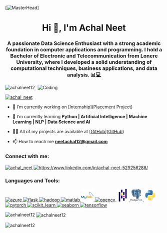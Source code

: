 [![MasterHead](https://static.pingcap.com/files/2022/12/05072707/chatGPT-GitHub-banner.jpg)]
<h1 align="center">Hi 👋, I'm Achal Neet</h1>
<h3 align="center">A passionate Data Science Enthusiast with a strong academic foundation in computer applications and programming. I hold a Bachelor of Electronic and Telecommunication from Lonere University, where I developed a solid understanding of computational techniques, business applications, and data analysis. 📊💻</h3>
<img align="right" alt="Coding" width="400" src="https://shorturl.at/kqFk9">


<p align="left"> <img src="https://komarev.com/ghpvc/?username=achalneet12&label=Profile%20views&color=0e75b6&style=flat" alt="achalneet12" /> </p>

<p align="left"> <a href="https://twitter.com/achal_neet" target="blank"><img src="https://img.shields.io/twitter/follow/achal_neet?logo=twitter&style=for-the-badge" alt="achal_neet" /></a> </p>

- 🔭 I’m currently working on [Internship](Placement Project)

- 🌱 I’m currently learning **Python | Artificial Intelligence | Machine Learning | NLP | Data Science and AI**

- 👨‍💻 All of my projects are available at [[GitHub](https://github.com/AchalNeet12/)]([GitHub](https://github.com/AchalNeet12/))

- 📫 How to reach me **neetachal12@gmail.com**

<h3 align="left">Connect with me:</h3>
<p align="left">
<a href="https://twitter.com/achal_neet" target="blank"><img align="center" src="https://raw.githubusercontent.com/rahuldkjain/github-profile-readme-generator/master/src/images/icons/Social/twitter.svg" alt="achal_neet" height="30" width="40" /></a>
<a href="https://linkedin.com/in/https://www.linkedin.com/in/achal-neet-529256288/" target="blank"><img align="center" src="https://raw.githubusercontent.com/rahuldkjain/github-profile-readme-generator/master/src/images/icons/Social/linked-in-alt.svg" alt="https://www.linkedin.com/in/achal-neet-529256288/" height="30" width="40" /></a>
</p>

<h3 align="left">Languages and Tools:</h3>
<p align="left"> <a href="https://azure.microsoft.com/en-in/" target="_blank" rel="noreferrer"> <img src="https://www.vectorlogo.zone/logos/microsoft_azure/microsoft_azure-icon.svg" alt="azure" width="40" height="40"/> </a> <a href="https://flask.palletsprojects.com/" target="_blank" rel="noreferrer"> <img src="https://www.vectorlogo.zone/logos/pocoo_flask/pocoo_flask-icon.svg" alt="flask" width="40" height="40"/> </a> <a href="https://hadoop.apache.org/" target="_blank" rel="noreferrer"> <img src="https://www.vectorlogo.zone/logos/apache_hadoop/apache_hadoop-icon.svg" alt="hadoop" width="40" height="40"/> </a> <a href="https://www.mathworks.com/" target="_blank" rel="noreferrer"> <img src="https://upload.wikimedia.org/wikipedia/commons/2/21/Matlab_Logo.png" alt="matlab" width="40" height="40"/> </a> <a href="https://www.mysql.com/" target="_blank" rel="noreferrer"> <img src="https://raw.githubusercontent.com/devicons/devicon/master/icons/mysql/mysql-original-wordmark.svg" alt="mysql" width="40" height="40"/> </a> <a href="https://opencv.org/" target="_blank" rel="noreferrer"> <img src="https://www.vectorlogo.zone/logos/opencv/opencv-icon.svg" alt="opencv" width="40" height="40"/> </a> <a href="https://pandas.pydata.org/" target="_blank" rel="noreferrer"> <img src="https://raw.githubusercontent.com/devicons/devicon/2ae2a900d2f041da66e950e4d48052658d850630/icons/pandas/pandas-original.svg" alt="pandas" width="40" height="40"/> </a> <a href="https://www.postgresql.org" target="_blank" rel="noreferrer"> <img src="https://raw.githubusercontent.com/devicons/devicon/master/icons/postgresql/postgresql-original-wordmark.svg" alt="postgresql" width="40" height="40"/> </a> <a href="https://www.python.org" target="_blank" rel="noreferrer"> <img src="https://raw.githubusercontent.com/devicons/devicon/master/icons/python/python-original.svg" alt="python" width="40" height="40"/> </a> <a href="https://pytorch.org/" target="_blank" rel="noreferrer"> <img src="https://www.vectorlogo.zone/logos/pytorch/pytorch-icon.svg" alt="pytorch" width="40" height="40"/> </a> <a href="https://scikit-learn.org/" target="_blank" rel="noreferrer"> <img src="https://upload.wikimedia.org/wikipedia/commons/0/05/Scikit_learn_logo_small.svg" alt="scikit_learn" width="40" height="40"/> </a> <a href="https://seaborn.pydata.org/" target="_blank" rel="noreferrer"> <img src="https://seaborn.pydata.org/_images/logo-mark-lightbg.svg" alt="seaborn" width="40" height="40"/> </a> <a href="https://www.tensorflow.org" target="_blank" rel="noreferrer"> <img src="https://www.vectorlogo.zone/logos/tensorflow/tensorflow-icon.svg" alt="tensorflow" width="40" height="40"/> </a> </p>

<p><img align="left" src="https://github-readme-stats.vercel.app/api/top-langs?username=achalneet12&show_icons=true&locale=en&layout=compact" alt="achalneet12" /></p>

<p>&nbsp;<img align="center" src="https://github-readme-stats.vercel.app/api?username=achalneet12&show_icons=true&locale=en" alt="achalneet12" /></p>

<p><img align="center" src="https://github-readme-streak-stats.herokuapp.com/?user=achalneet12&" alt="achalneet12" /></p>
